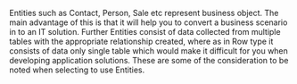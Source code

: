 <properties date="2016-05-11"
SortOrder="48"
/>

Entities such as Contact, Person, Sale etc represent business object. The main advantage of this is that it will help you to convert a business scenario in to an IT solution. Further Entities consist of data collected from multiple tables with the appropriate relationship created, where as in Row type it consists of data only single table which would make it difficult for you when developing application solutions. These are some of the consideration to be noted when selecting to use Entities.
